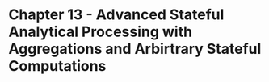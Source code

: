 # Chapter 13 - Advanced Stateful Analytical Processing with Aggregations and Arbirtrary Stateful Computations